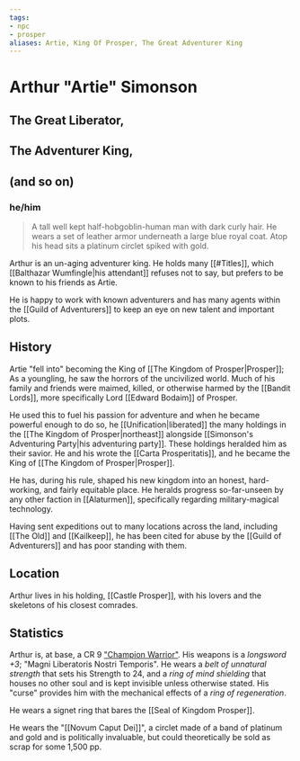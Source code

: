 ```yaml
---
tags: 
- npc
- prosper
aliases: Artie, King Of Prosper, The Great Adventurer King
---
```

# Arthur "Artie" Simonson
## The Great Liberator, 
## The Adventurer King, 
## (and so on)
### he/him

> A tall well kept half-hobgoblin-human man with dark curly hair. He wears a set of leather armor underneath a large blue royal coat. Atop his head sits a platinum circlet spiked with gold.

Arthur is an un-aging adventurer king. He holds many [[#Titles]], which [[Balthazar Wumfingle|his attendant]] refuses not to say, but prefers to be known to his friends as Artie.

He is happy to work with known adventurers and has many agents within the [[Guild of Adventurers]] to keep an eye on new talent and important plots.

## History

Artie "fell into" becoming the King of [[The Kingdom of Prosper|Prosper]]; As a youngling, he saw the horrors of the uncivilized world. Much of his family and friends were maimed, killed, or otherwise harmed by the [[Bandit Lords]], more specifically Lord [[Edward Bodaim]] of Prosper.

He used this to fuel his passion for adventure and when he became powerful enough to do so, he [[Unification|liberated]] the many holdings in the [[The Kingdom of Prosper|northeast]] alongside [[Simonson's Adventuring Party|his adventuring party]]. These holdings heralded him as their savior. He and his wrote the [[Carta Prosperitatis]], and he became the King of [[The Kingdom of Prosper|Prosper]].

He has, during his rule, shaped his new kingdom into an honest, hard-working, and fairly equitable place. He heralds progress so-far-unseen by any other faction in [[Alaturmen]], specifically regarding military-magical technology.

Having sent expeditions out to many locations across the land, including [[The Old]] and [[Kailkeep]], he has been cited for abuse by the [[Guild of Adventurers]] and has poor standing with them. 

## Location
Arthur lives in his holding, [[Castle Prosper]], with his lovers and the skeletons of his closest comrades.

## Statistics
Arthur is, at base, a CR 9 ["Champion Warrior"](https://www.5esrd.com/gamemastering/monsters-foes/npc/champion-warrior/). His weapons is a *longsword +3*; "Magni Liberatoris Nostri Temporis". He wears a *belt of unnatural strength* that sets his Strength to 24, and a *ring of mind shielding* that houses no other soul and is kept invisible unless otherwise stated. His "curse" provides him with the mechanical effects of a *ring of regeneration*.

He wears a signet ring that bares the [[Seal of Kingdom Prosper]]. 

He wears the "[[Novum Caput Dei]]", a circlet made of a band of platinum and gold and is politically invaluable, but could theoretically be sold as scrap for some 1,500 pp.